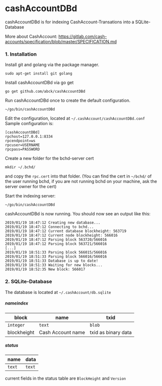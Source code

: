 # cashAccountDBd
cashAccountDBd is for indexing CashAccount-Transations into a SQLite-Database

More about CashAccount: https://gitlab.com/cash-accounts/specification/blob/master/SPECIFICATION.md


### 1. Installation
Install git and golang via the package manager.
```
sudo apt-get install git golang
```

Install cashAccountDBd via go get
```
go get github.com/abck/cashAccountDBd
```

Run cashAccountDBd once to create the default configuration.
```
~/go/bin/cashAccountDBd
```

Edit the configuration, located at `~/.cashAccount/cashAccountDBd.conf`
Sample configuration is:
```
[cashAccountDBd]
rpchost=127.0.0.1:8334
rpcendpoint=ws
rpcuser=USERNAME
rpcpass=PASSWORD
```

Create a new folder for the bchd-server cert
```
mkdir ~/.bchd/
```
and copy the `rpc.cert` into that folder. 
(You can find the cert in `~/bchd/` of the user running bchd, if you are not running bchd on your machine, ask the server owner for the cert)

Start the indexing server:
```
~/go/bin/cashAccountDBd
```

cashAccountDBd is now running.
You should now see an output like this:
```
2019/01/19 18:47:12 Creating new database...
2019/01/19 18:47:12 Connecting to bchd...
2019/01/19 18:47:12 Current database blockheight: 563719
2019/01/19 18:47:12 Current node blockheight: 566016
2019/01/19 18:47:12 Parsing block 563720/566016
2019/01/19 18:47:12 Parsing block 563721/566016
[...]
2019/01/19 18:51:33 Parsing block 566015/566016
2019/01/19 18:51:33 Parsing block 566016/566016
2019/01/19 18:51:33 Database is up to date!
2019/01/19 18:51:33 Waiting for new blocks...
2019/01/19 18:52:35 New block: 566017
```

### 2. SQLite-Database
The database is located at `~/.cashAccount/db.sqlite`
##### nameindex
block | name | txid
--- | --- | ---
`integer` | `text` | `blob`
blockheight | Cash Account name | txid as binary data

##### status

name | data
--- | --- 
`text` | `text`
current fields in the status table are `BlockHeight` and `Version`

